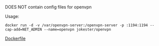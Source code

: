 DOES NOT contain config files for openvpn

Usage:

    docker run -d -v /var/openvpn-server:/openvpn-server -p :1194:1194 --cap-add=NET_ADMIN --name=openvpn jokester/openvpn

[Dockerfile](https://github.com/jokester/Dockerfiles/tree/master/openvpn)

